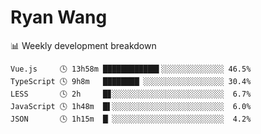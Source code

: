 # Ryan Wang

 <!-- waka-box start -->
📊 Weekly development breakdown
```text
Vue.js     🕓 13h58m ████████████▌░░░░░░░░░░░░░░ 46.5%
TypeScript 🕓 9h8m   ████████▏░░░░░░░░░░░░░░░░░░ 30.4%
LESS       🕓 2h     █▊░░░░░░░░░░░░░░░░░░░░░░░░░  6.7%
JavaScript 🕓 1h48m  █▌░░░░░░░░░░░░░░░░░░░░░░░░░  6.0%
JSON       🕓 1h15m  █▏░░░░░░░░░░░░░░░░░░░░░░░░░  4.2%
```
<!-- Powered by https://github.com/YouEclipse/waka-box-go . -->
<!-- waka-box end -->
